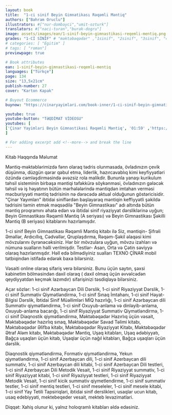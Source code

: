 ```yaml
---
layout: book
title:  "1-ci sinif Beyin Gimnatikası Rəqəmli Məntiq"
authors: ["Bəhram Oruclu"]
illustrators: #["nur-dombayci","umit-ozturk"]
translators: #["naci-turan","burak-dogru"]
image: assets/images/ean/1-sinif-beyin-gimnastikasi-reqemli-mentiq.png
grades: "1-Cİ SİNİF" # "məktəbəqədər" ,"1sinif", "2sinif", "3sinif", "4sinif", "5sinif"
# categories: [ "Egitim" ]
# tags: [ "roman"]
previewpage: true

# Book attributes
ean: 1-sinif-beyin-gimnastikasi-reqemli-mentiq
languages: ["Türkçe"]
page: 134
size: "13,5x21cm"
publish-number: 27
cover: "Karton Kapak"

# Buyout Ecommerce
buynow: "https://cinaryayimlari.com/book-inner/1-ci-sinif-beyin-gimnatikasi-reqemli-mentiq-11"

youtube: true
youtube-button: "TƏQDİMAT VİDEOSU" 
youtubes: [ 
['Çinar Yayimlari Beyin Gimnastikasi Rəqəmli Məntiq', '01:59' ,'https://www.youtube.com/watch?v=r7rOs7vCmmY']
]

# For adding excerpt add <!--more--> and break the line
---
```

Kitab Haqqında Məlumat

Məntiq-məktəblərimizdə fənn olaraq tədris olunmasada, övladınızın çevik düşünmə, düzgün qərar qəbul etmə, liderlik, hazırcavablıq kimi keyfiyyətləri özündə cəmləşdirməsində əvəzsiz rola malikdir. Bununla yanaşı kurikulum təhsil sisteminin birbaşa məntiqi təfəkkürə söykənməsi, övladınızın gələcək təhsil və iş həyatının bütün mərhələlərində məntiqdən imtahan verməsi məcburiyyəti məntiq tədrisinin nə dərəcədə aktual olduğunun göstəricisidir. "Çinar Yayımları" ibtidai siniflərdən başlayaraq məntiqin keffiyyətli şəkildə tədrisini təmin etmək məqsədilə "Beyin Gimnastikası" adı altında bütün məntiq proqramını əhatə edən və ibtidai sinif riyaziyyat dərsliklərinə uyğun; Beyin Gimnastikası Rəqəmli Məntiq (A seriyası) və Beyin Gimnastikası Şəkilli Məntiq (B seriyası) kitablarını hazırlamışdır.

1-ci sinif Beyin Gimnastikası Rəqəmli Məntiq kitabı ilə Siz, məntiqin- Şifrəli Əməllər, Ardıcıllıq, Cədvəllər, Qruplaşdırma, Rəqəm-Şəkil əlaqəsi kimi mövzularını öyrənəcəksiniz. Hər bir mövzulara uyğun, mövzu izahları və nümunə sualların həlli verilmişdir. Testlər- Asan, Orta və Çətin səviyyə olaraq hazırlanmışdır. Həll edə bilmədiyiniz sualları TEXNO ÇİNAR mobil tətbiqindən istifadə edərək baxa bilərsiniz.

Vəsaiti online olaraq sifariş verə bilərsiniz. Bunu üçün saytın, şəxsi kabinetim bölməsindən daxil olaraq ( daxil olmaq üçün əvvəlcədən qeydiyyatdan keçmək lazımdır) sifarişinizi təsdiqləyə bilərsiniz.



Açar sözlər: 1-ci sinif Azərbaycan Dili Dərslik, 1-ci sinif Riyaziyyat Dərslik, 1-ci sinif Summativ Qiymətləndirmə, 1-ci sinif Sınaq İmtahanı, 1-ci sinif Həyat-Bilgisi Dərslik, İbtidai Sinif Müəllimləri MİQ hazırlığı, 1-ci sinif Azərbaycan dili Summativ qiymətləndirmə, 1-ci sinif Oxuyub-anlama və dinləyib-anlama, Oxuyub-anlama bacarığı, 1-ci sinif Riyaziyyat Summativ Qiymətləndirmə, 1-ci sinif Diaqnostik qiymətləndirmə, Məktəbəqədər Hazırlıq üçün vəsait, Məktəbəqədər hazırlıq sınaq, Məktəbəqədər Savad Təlimi kitabı, Məktəbəqədər Əlifba kitabı, Məktəbəqədər Riyaziyyat Kitabı, Məktəbəqədər Ətraf Aləm kitabı, Məktəbəqədər Məntiq, Uşaq kitabları, Uşaq ədəbiyyatı, Bağça uşaqları üçün kitab, Uşaqlar üçün nağıl kitabları, Bağça uşaqları üçün dərslik.

Diaqnostik qiymətləndirmə, Formativ qiymətləndirmə, Yekun qiymətləndirmə, 1-ci sinif Azerbaycan dili, 1-ci sinif Azerbaycan dili summativ, 1-ci sinif Azerbaycan dili kitabi, 1-ci sinif Azerbaycan Dili testleri, 1-ci sinif Azerbaycan Dili Metodik Vesait, 1-ci sinif Riyaziyyat summativ, 1-ci sinif Riyaziyyat kitabi, 1-ci sinif Riyaziyyat testleri, 1-ci sinif Riyaziyyat Metodik Vesait, 1-ci sinif kicik summativ qiymetlendirme, 1-ci sinif summativ testler, 1-ci sinif mentiq testleri, 1-ci sinif meseleler, 1-ci sinif mesele kitabi, 1-ci sinif Yay Tetili Tapsiriqlari, ibtidai sinif derslikleri, usaqlar ucun kitab, usaq edebiyyati, mektebeqeder vesait, mekteb levazimatlari.

Diqqət: Xahiş olunur ki, yalnız holoqramlı kitabları əldə edəsiniz.
<!--more--> 